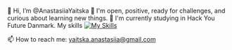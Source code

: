 👋  Hi, I’m @AnastasiiaYaitska
 👀 I'm open, positive, ready for challenges, and curious about learning new things.
 🌱 I'm currently studying in Hack You Future Danmark.
My skills 
 [![My Skills](https://skillicons.dev/icons?i=html,css,sass,js,nodejs,mongodb,mysql,docker,git,react,redux,styledcomponents,materialui,vscode,figma&theme=light)](https://skillicons.dev)

 📫 How to reach me: yaitska.anastasiia@gmail.com

